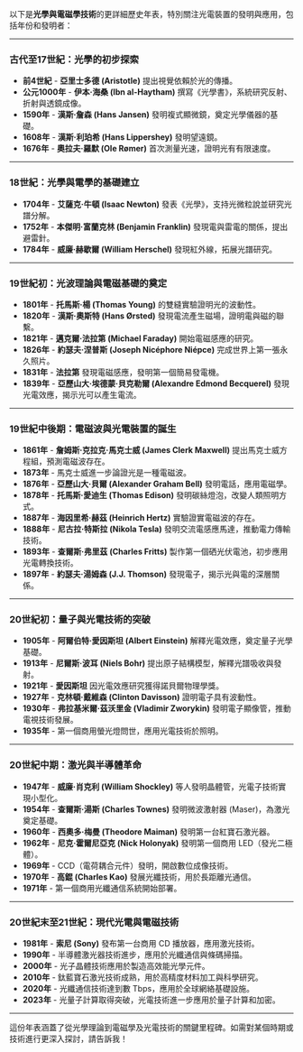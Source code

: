 以下是**光學與電磁學技術**的更詳細歷史年表，特別關注光電裝置的發明與應用，包括年份和發明者：  

---

### **古代至17世紀：光學的初步探索**  
- **前4世紀** - **亞里士多德 (Aristotle)** 提出視覺依賴於光的傳播。  
- **公元1000年** - **伊本·海桑 (Ibn al-Haytham)** 撰寫《光學書》，系統研究反射、折射與透鏡成像。  
- **1590年** - **漢斯·詹森 (Hans Jansen)** 發明複式顯微鏡，奠定光學儀器的基礎。  
- **1608年** - **漢斯·利珀希 (Hans Lippershey)** 發明望遠鏡。  
- **1676年** - **奧拉夫·羅默 (Ole Rømer)** 首次測量光速，證明光有有限速度。  

---

### **18世紀：光學與電學的基礎建立**  
- **1704年** - **艾薩克·牛頓 (Isaac Newton)** 發表《光學》，支持光微粒說並研究光譜分解。  
- **1752年** - **本傑明·富蘭克林 (Benjamin Franklin)** 發現電與雷電的關係，提出避雷針。  
- **1784年** - **威廉·赫歇爾 (William Herschel)** 發現紅外線，拓展光譜研究。  

---

### **19世紀初：光波理論與電磁基礎的奠定**  
- **1801年** - **托馬斯·楊 (Thomas Young)** 的雙縫實驗證明光的波動性。  
- **1820年** - **漢斯·奧斯特 (Hans Ørsted)** 發現電流產生磁場，證明電與磁的聯繫。  
- **1821年** - **邁克爾·法拉第 (Michael Faraday)** 開始電磁感應的研究。  
- **1826年** - **約瑟夫·涅普斯 (Joseph Nicéphore Niépce)** 完成世界上第一張永久照片。  
- **1831年** - **法拉第** 發現電磁感應，發明第一個簡易發電機。  
- **1839年** - **亞歷山大·埃德蒙·貝克勒爾 (Alexandre Edmond Becquerel)** 發現光電效應，揭示光可以產生電流。  

---

### **19世紀中後期：電磁波與光電裝置的誕生**  
- **1861年** - **詹姆斯·克拉克·馬克士威 (James Clerk Maxwell)** 提出馬克士威方程組，預測電磁波存在。  
- **1873年** - 馬克士威進一步論證光是一種電磁波。  
- **1876年** - **亞歷山大·貝爾 (Alexander Graham Bell)** 發明電話，應用電磁學。  
- **1878年** - **托馬斯·愛迪生 (Thomas Edison)** 發明碳絲燈泡，改變人類照明方式。  
- **1887年** - **海因里希·赫茲 (Heinrich Hertz)** 實驗證實電磁波的存在。  
- **1888年** - **尼古拉·特斯拉 (Nikola Tesla)** 發明交流電感應馬達，推動電力傳輸技術。  
- **1893年** - **查爾斯·弗里茲 (Charles Fritts)** 製作第一個硒光伏電池，初步應用光電轉換技術。  
- **1897年** - **約瑟夫·湯姆森 (J.J. Thomson)** 發現電子，揭示光與電的深層關係。  

---

### **20世紀初：量子與光電技術的突破**  
- **1905年** - **阿爾伯特·愛因斯坦 (Albert Einstein)** 解釋光電效應，奠定量子光學基礎。  
- **1913年** - **尼爾斯·波耳 (Niels Bohr)** 提出原子結構模型，解釋光譜吸收與發射。  
- **1921年** - **愛因斯坦** 因光電效應研究獲得諾貝爾物理學獎。  
- **1927年** - **克林頓·戴維森 (Clinton Davisson)** 證明電子具有波動性。  
- **1930年** - **弗拉基米爾·茲沃里金 (Vladimir Zworykin)** 發明電子顯像管，推動電視技術發展。  
- **1935年** - 第一個商用螢光燈問世，應用光電技術於照明。  

---

### **20世紀中期：激光與半導體革命**  
- **1947年** - **威廉·肖克利 (William Shockley)** 等人發明晶體管，光電子技術實現小型化。  
- **1954年** - **查爾斯·湯斯 (Charles Townes)** 發明微波激射器 (Maser)，為激光奠定基礎。  
- **1960年** - **西奧多·梅曼 (Theodore Maiman)** 發明第一台紅寶石激光器。  
- **1962年** - **尼克·霍爾尼亞克 (Nick Holonyak)** 發明第一個商用 LED（發光二極體）。  
- **1969年** - CCD（電荷耦合元件）發明，開啟數位成像技術。  
- **1970年** - **高錕 (Charles Kao)** 發展光纖技術，用於長距離光通信。  
- **1971年** - 第一個商用光纖通信系統開始部署。  

---

### **20世紀末至21世紀：現代光電與電磁技術**  
- **1981年** - **索尼 (Sony)** 發布第一台商用 CD 播放器，應用激光技術。  
- **1990年** - 半導體激光器技術進步，應用於光纖通信與條碼掃描。  
- **2000年** - 光子晶體技術應用於製造高效能光學元件。  
- **2010年** - 鈦藍寶石激光技術成熟，用於高精度材料加工與科學研究。  
- **2020年** - 光纖通信技術達到數 Tbps，應用於全球網絡基礎設施。  
- **2023年** - 光量子計算取得突破，光電技術進一步應用於量子計算和加密。  

---

這份年表涵蓋了從光學理論到電磁學及光電技術的關鍵里程碑。如需對某個時期或技術進行更深入探討，請告訴我！